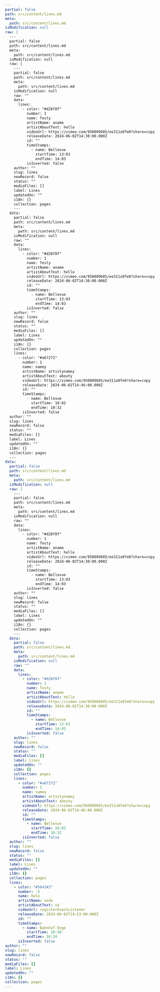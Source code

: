 ```yaml
---
partial: false
path: src/content/lines.md
meta:
  path: src/content/lines.md
isModification: null
raw: |
  ---
  partial: false
  path: src/content/lines.md
  meta:
    path: src/content/lines.md
  isModification: null
  raw: |
    ---
    partial: false
    path: src/content/lines.md
    meta:
      path: src/content/lines.md
    isModification: null
    raw: ""
    data:
      lines:
        - color: "#d28f8f"
          number: 1
          name: Testy
          artistName: aname
          artistAboutText: hello
          videoUrl: https://vimeo.com/950809685/ee311a9fe0?share=copy
          releaseDate: 2024-06-02T14:30:00.000Z
          id: ""
          timeStamps:
            - name: Bellevue
              startTime: 13:03
              endTime: 14:03
          isInverted: false
    author: ""
    slug: lines
    newRecord: false
    status: ""
    mediaFiles: []
    label: Lines
    updatedOn: ""
    i18n: {}
    collection: pages
    ---
  data:
    partial: false
    path: src/content/lines.md
    meta:
      path: src/content/lines.md
    isModification: null
    raw: ""
    data:
      lines:
        - color: "#d28f8f"
          number: 1
          name: Testy
          artistName: aname
          artistAboutText: hello
          videoUrl: https://vimeo.com/950809685/ee311a9fe0?share=copy
          releaseDate: 2024-06-02T14:30:00.000Z
          id: ""
          timeStamps:
            - name: Bellevue
              startTime: 13:03
              endTime: 14:03
          isInverted: false
    author: ""
    slug: lines
    newRecord: false
    status: ""
    mediaFiles: []
    label: Lines
    updatedOn: ""
    i18n: {}
    collection: pages
    lines:
      - color: "#a67272"
        number: 1
        name: namey
        artistName: artistynamey
        artistAboutText: abouty
        videoUrl: https://vimeo.com/950809685/ee311a9fe0?share=copy
        releaseDate: 2024-06-02T14:46:00.000Z
        id: ""
        timeStamps:
          - name: Bellevue
            startTime: 10:02
            endTime: 10:32
        isInverted: false
  author: ""
  slug: lines
  newRecord: false
  status: ""
  mediaFiles: []
  label: Lines
  updatedOn: ""
  i18n: {}
  collection: pages
  ---
data:
  partial: false
  path: src/content/lines.md
  meta:
    path: src/content/lines.md
  isModification: null
  raw: |
    ---
    partial: false
    path: src/content/lines.md
    meta:
      path: src/content/lines.md
    isModification: null
    raw: ""
    data:
      lines:
        - color: "#d28f8f"
          number: 1
          name: Testy
          artistName: aname
          artistAboutText: hello
          videoUrl: https://vimeo.com/950809685/ee311a9fe0?share=copy
          releaseDate: 2024-06-02T14:30:00.000Z
          id: ""
          timeStamps:
            - name: Bellevue
              startTime: 13:03
              endTime: 14:03
          isInverted: false
    author: ""
    slug: lines
    newRecord: false
    status: ""
    mediaFiles: []
    label: Lines
    updatedOn: ""
    i18n: {}
    collection: pages
    ---
  data:
    partial: false
    path: src/content/lines.md
    meta:
      path: src/content/lines.md
    isModification: null
    raw: ""
    data:
      lines:
        - color: "#d28f8f"
          number: 1
          name: Testy
          artistName: aname
          artistAboutText: hello
          videoUrl: https://vimeo.com/950809685/ee311a9fe0?share=copy
          releaseDate: 2024-06-02T14:30:00.000Z
          id: ""
          timeStamps:
            - name: Bellevue
              startTime: 13:03
              endTime: 14:03
          isInverted: false
    author: ""
    slug: lines
    newRecord: false
    status: ""
    mediaFiles: []
    label: Lines
    updatedOn: ""
    i18n: {}
    collection: pages
    lines:
      - color: "#a67272"
        number: 1
        name: namey
        artistName: artistynamey
        artistAboutText: abouty
        videoUrl: https://vimeo.com/950809685/ee311a9fe0?share=copy
        releaseDate: 2024-06-02T14:46:00.000Z
        id: ""
        timeStamps:
          - name: Bellevue
            startTime: 10:02
            endTime: 10:32
        isInverted: false
  author: ""
  slug: lines
  newRecord: false
  status: ""
  mediaFiles: []
  label: Lines
  updatedOn: ""
  i18n: {}
  collection: pages
  lines:
    - color: "#564343"
      number: -5
      name: helo
      artistName: asda
      artistAboutText: sd
      videoUrl: registerEventListener
      releaseDate: 2024-06-02T14:53:00.000Z
      id: ""
      timeStamps:
        - name: Bahnhof Enge
          startTime: 10:30
          endTime: 10:20
      isInverted: false
author: ""
slug: lines
newRecord: false
status: ""
mediaFiles: []
label: Lines
updatedOn: ""
i18n: {}
collection: pages
---
```

